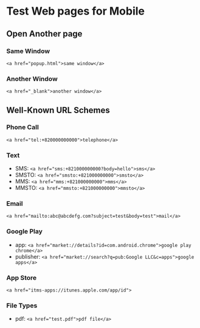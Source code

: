 # Test Web pages for Mobile

## Open Another page
### Same Window
```<a href="popup.html">same window</a>```
### Another Window
```<a href="_blank">another window</a>```

## Well-Known URL Schemes
### Phone Call
```<a href="tel:+820000000000">telephone</a>```
### Text
- SMS: ```<a href="sms:+821000000000?body=hello">sms</a>```
- SMSTO: ```<a href="smsto:+821000000000">smsto</a>```
- MMS: ```<a href="mms:+821000000000">mms</a>```
- MMSTO: ```<a href="mmsto:+821000000000">mmsto</a>```

### Email
```<a href="mailto:abc@abcdefg.com?subject=test&body=test">mail</a>```

### Google Play
- app: ```<a href="market://details?id=com.android.chrome">google play chrome</a>```
- publisher: ```<a href="market://search?q=pub:Google LLC&c=apps">google apps</a>```

### App Store
```<a href="itms-apps://itunes.apple.com/app/id">```

### File Types
- pdf: ```<a href="test.pdf">pdf file</a>```

